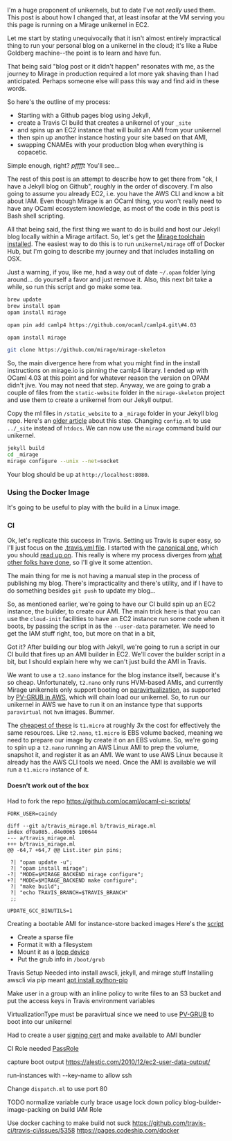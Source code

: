 
I'm a huge proponent of unikernels, but to date I've not _really_ used them.
This post is about how I changed that, at least insofar at the VM serving you
this page is running on a Mirage unikernel in EC2.

Let me start by stating unequivocally that it isn't almost entirely impractical
thing to run your personal blog on a unikernel in the cloud; it's like a Rube
Goldberg machine--the point is to learn and have fun.

That being said "blog post or it didn't happen" resonates with me, as the
journey to Mirage in production required a lot more yak shaving than I had
anticipated. Perhaps someone else will pass this way and find aid in these
words.

So here's the outline of my process:
- Starting with a Github pages blog using Jekyll,
- create a Travis CI build that creates a unikernel of your `_site`
- and spins up an EC2 instance that will build an AMI from your unikernel
- then spin up another instance hosting your site based on that AMI,
- swapping CNAMEs with your production blog when everything is copacetic.

Simple enough, right? *pfffft* You'll see...

The rest of this post is an attempt to describe how to get there from "ok, I
have a Jekyll blog on Github", roughly in the order of discovery. I'm also going
to assume you already EC2, i.e. you have the AWS CLI and know a bit about IAM.
Even though Mirage is an OCaml thing, you won't really need to have any OCaml
ecosystem knowledge, as most of the code in this post is Bash shell scripting.

All that being said, the first thing we want to do is build and host our Jekyll
blog locally within a Mirage artifact. So, let's get the
[Mirage toolchain installed](https://mirage.io/wiki/install). The easiest way to
do this is to run `unikernel/mirage` off of Docker Hub, but I'm going to
describe my journey and that includes installing on OSX.

Just a warning, if you, like me, had a way out of date `~/.opam` folder lying
around... do yourself a favor and just remove it. Also, this next bit take a
while, so run this script and go make some tea.

```bash
brew update
brew install opam
opam install mirage

opam pin add camlp4 https://github.com/ocaml/camlp4.git\#4.03

opam install mirage

git clone https://github.com/mirage/mirage-skeleton
```

So, the main divergence here from what you might find in the install
instructions on mirage.io is pinning the camlp4 library. I ended up with OCaml
4.03 at this point and for whatever reason the version on OPAM didn't jive. You
may not need that step. Anyway, we are going to grab a couple of files from the
`static-website` folder in the `mirage-skeleton` project and use them to create
a unikernel from our Jekyll output.

Copy the ml files in `/static_website` to a `_mirage` folder in your Jekyll blog
repo. Here's an
[older article](http://amirchaudhry.com/from-jekyll-to-unikernel-in-fifty-lines)
about this step. Changing `config.ml` to use `../_site` instead of `htdocs`. We
can now use the `mirage` command build our unikernel.

```bash
jekyll build
cd _mirage
mirage configure --unix --net=socket
```

Your blog should be up at `http://localhost:8080`.

### Using the Docker Image

It's going to be useful to play with the build in a Linux image.

### CI

Ok, let's replicate this success in Travis. Setting us Travis is super easy, so
I'll just focus on the
[.travis.yml file](https://github.com/caindy/caindy.github.io/blob/master/.travis.yml).
I started with the
[canonical one](https://raw.githubusercontent.com/ocaml/ocaml-ci-scripts/master/.travis.yml),
which you should
[read up on](https://github.com/ocaml/ocaml-ci-scripts/blob/master/README-travis.md).
This really is where my process diverges from
[what other folks have done](http://amirchaudhry.com/unikernels-for-everyone),
so I'll give it some attention.

The main thing for me is not having a manual step in the process of publishing
my blog. There's impracticality and there's utility, and if I have to do
something besides `git push` to update my blog...

So, as mentioned earlier, we're going to have our CI build spin up an EC2
instance, the builder, to create our AMI. The main trick here is that you can
use the `cloud-init` facilities to have an EC2 instance run some code when it
boots, by passing the script in as the `--user-data` parameter. We need to get
the IAM stuff right, too, but more on that in a bit, 

Got it? After building our blog with Jekyll, we're going to run a script in our
CI build that fires up an AMI builder in EC2. We'll cover the builder script in
a bit, but I should explain here why we can't just build the AMI in Travis.

We want to use a `t2.nano` instance for the blog instance itself, because it's
so cheap. Unfortunately, `t2.nano` only runs HVM-based AMIs, and currently
Mirage unikernels only support booting on
[paravirtualization](http://lists.xenproject.org/archives/html/mirageos-devel/2015-09/msg00066.html),
as supported by
[PV-GRUB in AWS](http://docs.aws.amazon.com/AWSEC2/latest/UserGuide/UserProvidedKernels.html),
which will chain load our unikernel. So, to run our unikernel in AWS we have to
run it on an instance type that supports `paravirtual` not `hvm` images. Bummer.

The [cheapest of these](http://www.ec2instances.info/) is `t1.micro` at roughly
*3x* the cost for effectively the same resources. Like `t2.nano`, `t1.micro` is
EBS volume backed, meaning we need to prepare our image by create it on an EBS
volume. So, we're going to spin up a `t2.nano` running an AWS Linux AMI to prep
the volume, snapshot it, and register it as an AMI. We want to use AWS Linux
because it already has the AWS CLI tools we need. Once the AMI is available we
will run a `t1.micro` instance of it.

#### Doesn't work out of the box

Had to fork the repo
https://github.com/ocaml/ocaml-ci-scripts/

`FORK_USER=caindy`
```
diff --git a/travis_mirage.ml b/travis_mirage.ml
index df0a085..d4e0065 100644
--- a/travis_mirage.ml
+++ b/travis_mirage.ml
@@ -64,7 +64,7 @@ List.iter pin pins;
 
 ?| "opam update -u";
 ?| "opam install mirage";
-?| "MODE=$MIRAGE_BACKEND mirage configure";
+?| "MODE=$MIRAGE_BACKEND make configure";
 ?| "make build";
 ?| "echo TRAVIS_BRANCH=$TRAVIS_BRANCH"
 ;;
```

`UPDATE_GCC_BINUTILS=1`


Creating a bootable AMI for instance-store backed images
Here's the [script](https://github.com/caindy/caindy.github.io/blob/instance-store/_mirage/ec2.sh)
- Create a sparse file
- Format it with a filesystem
- Mount it as a [loop device](https://en.wikipedia.org/wiki/Loop_device) 
- Put the grub info in `/boot/grub`


Travis Setup
Needed into install awscli, jekyll, and mirage stuff
Installing awscli via pip meant [apt install python-pip](https://github.com/travis-ci/travis-ci/issues/4090#issuecomment-184811689)


Make user in a group with an inline policy to write files to an S3 bucket and
put the access keys in Travis environment variables

VirtualizationType must be paravirtual since we need to use [PV-GRUB](http://docs.aws.amazon.com/AWSEC2/latest/UserGuide/UserProvidedKernels.html) to boot into our unikernel


Had to create a user [signing cert](http://docs.aws.amazon.com/AWSEC2/latest/CommandLineReference/ec2-cli-managing-certs.html?icmpid=docs_iam_console) and make available to AMI bundler

CI Role needed [PassRole](https://blogs.aws.amazon.com/security/post/Tx3M0IFB5XBOCQX/Granting-Permission-to-Launch-EC2-Instances-with-IAM-Roles-PassRole-Permission)

capture boot output 
https://alestic.com/2010/12/ec2-user-data-output/

run-instances with --key-name to allow ssh


Change `dispatch.ml` to use port 80

TODO
normalize variable curly brace usage
lock down policy blog-builder-image-packing on build IAM Role

Use docker caching to make build not suck
https://github.com/travis-ci/travis-ci/issues/5358
https://pages.codeship.com/docker
